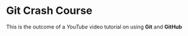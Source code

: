 # Git Crash Course

This is the outcome of a *YouTube* video tutorial on using **Git** and **GitHub**